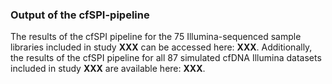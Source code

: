 ### Output of the cfSPI-pipeline 

The results of the cfSPI pipeline for the 75 Illumina-sequenced sample libraries included in study **XXX** can be accessed here: **XXX**.
Additionally, the results of the cfSPI pipeline for all 87 simulated cfDNA Illumina datasets included in study **XXX** are available here: **XXX**.
